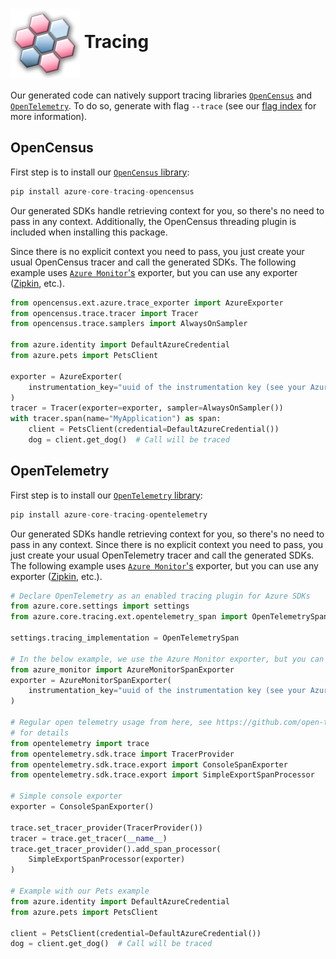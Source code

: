 # <img align="center" src="../images/logo.png">  Tracing

Our generated code can natively support tracing libraries [`OpenCensus`][open_census] and [`OpenTelemetry`][open_telemetry]. To do so, generate with flag `--trace` (see our [flag index][flag_index] for more information).

## OpenCensus

First step is to install our [`OpenCensus` library][our_open_census_library]:

```python
pip install azure-core-tracing-opencensus
```

Our generated SDKs handle retrieving context for you, so there's no need to pass in any context. Additionally, the
OpenCensus threading plugin is included when installing this package.

Since there is no explicit context you need to pass, you just create your usual OpenCensus tracer and call the generated SDKs.
The following example uses [`Azure Monitor`'s][azure_monitor] exporter, but you can use any exporter ([Zipkin][zipkin], etc.).

```python
from opencensus.ext.azure.trace_exporter import AzureExporter
from opencensus.trace.tracer import Tracer
from opencensus.trace.samplers import AlwaysOnSampler

from azure.identity import DefaultAzureCredential
from azure.pets import PetsClient

exporter = AzureExporter(
    instrumentation_key="uuid of the instrumentation key (see your Azure Monitor account)"
)
tracer = Tracer(exporter=exporter, sampler=AlwaysOnSampler())
with tracer.span(name="MyApplication") as span:
    client = PetsClient(credential=DefaultAzureCredential())
    dog = client.get_dog()  # Call will be traced
```

## OpenTelemetry

First step is to install our [`OpenTelemetry` library][our_open_telemetry_library]:

```python
pip install azure-core-tracing-opentelemetry
```

Our generated SDKs handle retrieving context for you, so there's no need to pass in any context.
Since there is no explicit context you need to pass, you just create your usual OpenTelemetry tracer and call the generated SDKs.
The following example uses [`Azure Monitor`'s][azure_monitor] exporter, but you can use any exporter ([Zipkin][zipkin], etc.).

```python
# Declare OpenTelemetry as an enabled tracing plugin for Azure SDKs
from azure.core.settings import settings
from azure.core.tracing.ext.opentelemetry_span import OpenTelemetrySpan

settings.tracing_implementation = OpenTelemetrySpan

# In the below example, we use the Azure Monitor exporter, but you can use anything OpenTelemetry supports
from azure_monitor import AzureMonitorSpanExporter
exporter = AzureMonitorSpanExporter(
    instrumentation_key="uuid of the instrumentation key (see your Azure Monitor account)"
)

# Regular open telemetry usage from here, see https://github.com/open-telemetry/opentelemetry-python
# for details
from opentelemetry import trace
from opentelemetry.sdk.trace import TracerProvider
from opentelemetry.sdk.trace.export import ConsoleSpanExporter
from opentelemetry.sdk.trace.export import SimpleExportSpanProcessor

# Simple console exporter
exporter = ConsoleSpanExporter()

trace.set_tracer_provider(TracerProvider())
tracer = trace.get_tracer(__name__)
trace.get_tracer_provider().add_span_processor(
    SimpleExportSpanProcessor(exporter)
)

# Example with our Pets example
from azure.identity import DefaultAzureCredential
from azure.pets import PetsClient

client = PetsClient(credential=DefaultAzureCredential())
dog = client.get_dog()  # Call will be traced
```

<!-- LINKS -->
[open_census]: https://opencensus.io/
[open_telemetry]: https://opentelemetry.io/
[flag_index]: https://github.com/Azure/autorest/tree/master/docs/generate/flags.md
[our_open_census_library]: https://pypi.org/project/azure-core-tracing-opencensus/
[azure_monitor]: https://pypi.org/project/opentelemetry-azure-monitor/
[zipkin]: https://zipkin.io/
[our_open_telemetry_library]: https://pypi.org/project/azure-core-tracing-opentelemetry/
